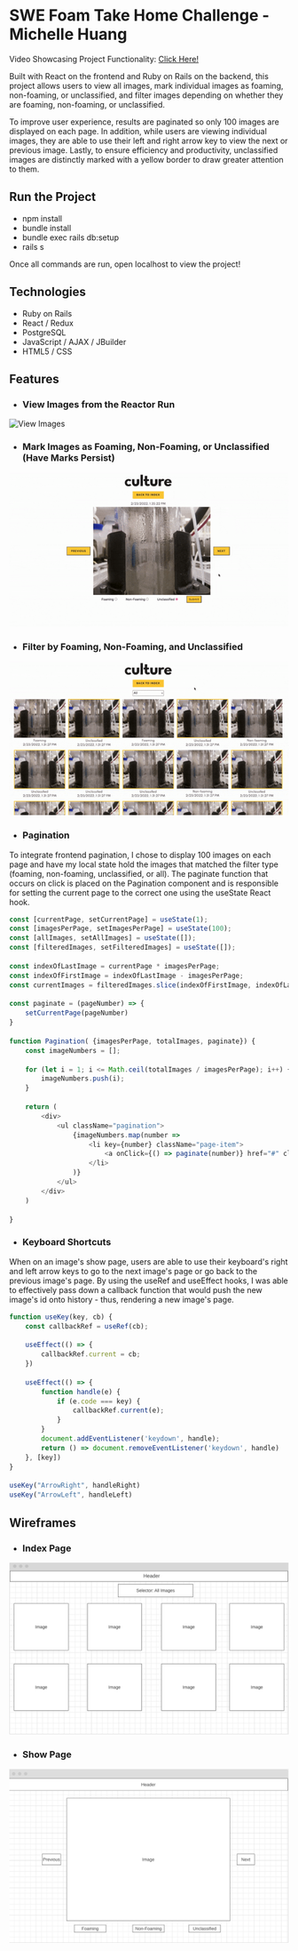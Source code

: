 # SWE Foam Take Home Challenge - Michelle Huang

Video Showcasing Project Functionality: [Click Here!](https://www.loom.com/share/255024f249064560b751205cc3cefe91)

Built with React on the frontend and Ruby on Rails on the backend, this project allows users to view all images, mark individual images as foaming, non-foaming, or unclassified, and filter images depending on whether they are foaming, non-foaming, or unclassified. 

To improve user experience, results are paginated so only 100 images are displayed on each page. In addition, while users are viewing individual images, they are able to use their left and right arrow key to view the next or previous image. Lastly, to ensure efficiency and productivity, unclassified images are distinctly marked with a yellow border to draw greater attention to them.

## Run the Project
* npm install
* bundle install
* bundle exec rails db:setup
* rails s 

Once all commands are run, open localhost to view the project!
## Technologies
* Ruby on Rails
* React / Redux
* PostgreSQL
* JavaScript / AJAX / JBuilder
* HTML5 / CSS

## Features
* ### View Images from the Reactor Run
![View Images](app/assets/images/readme_view_images.gif)
* ### Mark Images as Foaming, Non-Foaming, or Unclassified (Have Marks Persist)
![Mark Images](app/assets/images/readme_mark_images.gif)
* ### Filter by Foaming, Non-Foaming, and Unclassified
![Filter Images](app/assets/images/readme_filter_images.gif)
* ### Pagination
To integrate frontend pagination, I chose to display 100 images on each page and have my local state hold the images that matched the filter type (foaming, non-foaming, unclassified, or all). The paginate function that occurs on click is placed on the Pagination component and is responsible for setting the current page to the correct one using the useState React hook.
```javascript
const [currentPage, setCurrentPage] = useState(1);
const [imagesPerPage, setImagesPerPage] = useState(100);
const [allImages, setAllImages] = useState([]);
const [filteredImages, setFilteredImages] = useState([]);

const indexOfLastImage = currentPage * imagesPerPage;
const indexOfFirstImage = indexOfLastImage - imagesPerPage;
const currentImages = filteredImages.slice(indexOfFirstImage, indexOfLastImage);

const paginate = (pageNumber) => {
    setCurrentPage(pageNumber)
}

function Pagination( {imagesPerPage, totalImages, paginate}) {
    const imageNumbers = [];

    for (let i = 1; i <= Math.ceil(totalImages / imagesPerPage); i++) {
        imageNumbers.push(i);
    }

    return (
        <div>
            <ul className="pagination">
                {imageNumbers.map(number => 
                    <li key={number} className="page-item">
                        <a onClick={() => paginate(number)} href="#" className="page-link">{number}</a>
                    </li>
                )}
            </ul>
        </div>
    )

}
```
* ### Keyboard Shortcuts
When on an image's show page, users are able to use their keyboard's right and left arrow keys to go to the next image's page or go back to the previous image's page. By using the useRef and useEffect hooks, I was able to effectively pass down a callback function that would push the new image's id onto history - thus, rendering a new image's page. 
```javascript
function useKey(key, cb) {
    const callbackRef = useRef(cb);

    useEffect(() => {
        callbackRef.current = cb;
    })
    
    useEffect(() => {
        function handle(e) {
            if (e.code === key) {
                callbackRef.current(e);
            }
        }
        document.addEventListener('keydown', handle);
        return () => document.removeEventListener('keydown', handle)
    }, [key]) 
}

useKey("ArrowRight", handleRight)
useKey("ArrowLeft", handleLeft)
```
## Wireframes
* ### Index Page
![](app/assets/images/readme_index.png)
* ### Show Page
![](app/assets/images/readme_show.png)